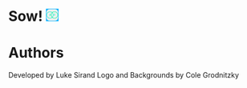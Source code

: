 # Sow! <img src = "Assets.xcassets/AppIcon.appiconset/1024.png" width = 25 height = 25>

# Authors
  Developed by Luke Sirand
  Logo and Backgrounds by Cole Grodnitzky
